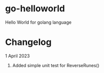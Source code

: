 # go-helloworld
Hello World for golang language

# Changelog
1 April 2023
1. Added simple unit test for ReverseRunes() 